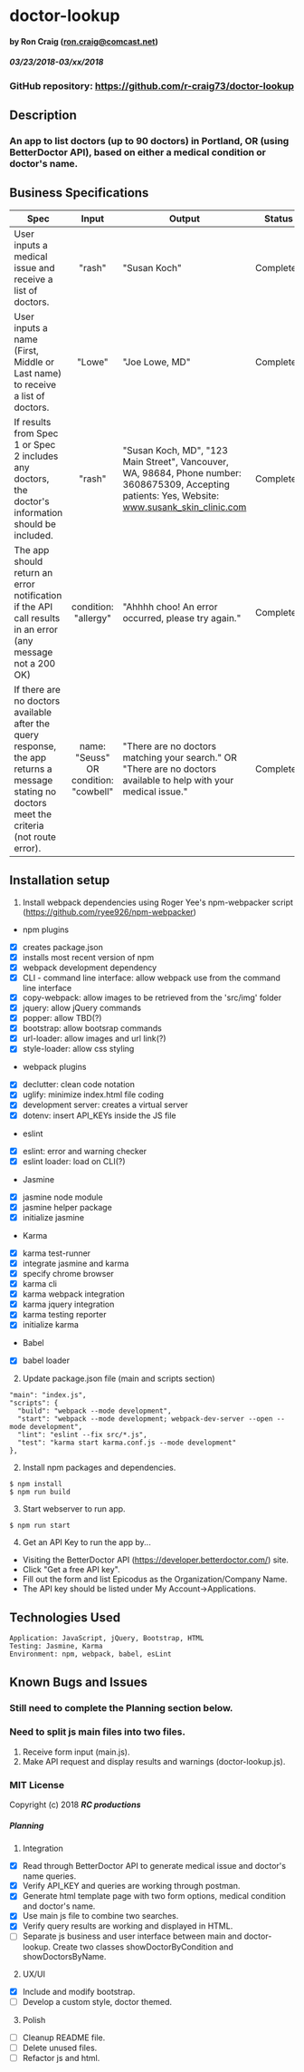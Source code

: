 # doctor-lookup

#### by Ron Craig (ron.craig@comcast.net)
##### 03/23/2018-03/xx/2018

### GitHub repository: https://github.com/r-craig73/doctor-lookup

## Description
### An app to list  doctors (up to 90 doctors) in Portland, OR (using BetterDoctor API), based on either a medical condition or doctor's name.

## Business Specifications

| Spec   | Input   | Output  | Status   |
|--------|:-------:|---------|----------|
| User inputs a medical issue and receive a list of doctors. | "rash" | "Susan Koch" | Completed |
| User inputs a name (First, Middle or Last name) to receive a list of doctors. | "Lowe" | "Joe Lowe, MD" | Completed |
| If results from Spec 1 or Spec 2 includes any doctors, the doctor's information should be included. | "rash" | "Susan Koch, MD", "123 Main Street", Vancouver, WA, 98684, Phone number: 3608675309, Accepting patients: Yes, Website: www.susank_skin_clinic.com | Completed |
| The app should return an error notification if the API call results in an error (any message not a 200 OK) | condition: "allergy" | "Ahhhh choo! An error occurred, please try again." | Completed |
| If there are no doctors available after the query response, the app returns a message stating no doctors meet the criteria (not route error). | name: "Seuss" OR condition: "cowbell" | "There are no doctors matching your search." OR "There are no doctors available to help with your medical issue." | Completed |

## Installation setup
1. Install webpack dependencies using Roger Yee's npm-webpacker script (https://github.com/ryee926/npm-webpacker)
* npm plugins
- [x] creates package.json
- [x] installs most recent version of npm
- [x] webpack development dependency
- [x] CLI - command line interface: allow webpack use from the command line interface
- [x] copy-webpack: allow images to be retrieved from the 'src/img' folder
- [x] jquery: allow jQuery commands
- [x] popper: allow TBD(?)
- [x] bootstrap: allow bootsrap commands
- [x] url-loader: allow images and url link(?)
- [x] style-loader: allow css styling
* webpack plugins
- [x] declutter: clean code notation
- [x] uglify: minimize index.html file coding
- [x] development server: creates a virtual server
- [x] dotenv: insert API_KEYs inside the JS file
* eslint
- [x] eslint: error and warning checker
- [x] eslint loader: load on CLI(?)
* Jasmine
- [x] jasmine node module
- [x] jasmine helper package
- [x] initialize jasmine
* Karma
- [x] karma test-runner
- [x] integrate jasmine and karma
- [x] specify chrome browser
- [x] karma cli
- [x] karma webpack integration
- [x] karma jquery integration
- [x] karma testing reporter
- [x] initialize karma
* Babel
- [x] babel loader

2. Update package.json file (main and scripts section)
```
"main": "index.js",
"scripts": {
  "build": "webpack --mode development",
  "start": "webpack --mode development; webpack-dev-server --open --mode development",
  "lint": "eslint --fix src/*.js",
  "test": "karma start karma.conf.js --mode development"
},
```

2. Install npm packages and dependencies.
```
$ npm install
$ npm run build
```

3. Start webserver to run app.
```
$ npm run start
```

4. Get an API Key to run the app by...
- Visiting the BetterDoctor API (https://developer.betterdoctor.com/) site.
- Click "Get a free API key".
- Fill out the form and list Epicodus as the Organization/Company Name.
- The API key should be listed under My Account->Applications.

## Technologies Used

```
Application: JavaScript, jQuery, Bootstrap, HTML
Testing: Jasmine, Karma
Environment: npm, webpack, babel, esLint
```

## Known Bugs and Issues
### Still need to complete the Planning section below.
### Need to split js main files into two files.
1. Receive form input (main.js).
2. Make API request and display results and warnings (doctor-lookup.js).

### MIT License

Copyright (c) 2018 **_RC productions_**

##### Planning

1. Integration
- [x] Read through BetterDoctor API to generate medical issue and doctor's name queries.
- [x] Verify API_KEY and queries are working through postman.
- [x] Generate html template page with two form options, medical condition and doctor's name.
- [x] Use main js file to combine two searches.
- [x] Verify query results are working and displayed in HTML.
- [ ] Separate js business and user interface between main and doctor-lookup.  Create two classes showDoctorByCondition and showDoctorsByName.

2. UX/UI
- [x] Include and modify bootstrap.
- [ ] Develop a custom style, doctor themed.

3. Polish
- [ ] Cleanup README file.
- [ ] Delete unused files.
- [ ] Refactor js and html.
